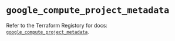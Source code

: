 # `google_compute_project_metadata`

Refer to the Terraform Registory for docs: [`google_compute_project_metadata`](https://registry.terraform.io/providers/hashicorp/google/5.1.0/docs/resources/compute_project_metadata).
